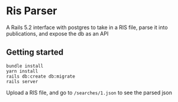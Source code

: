# Ris Parser

A Rails 5.2 interface with postgres to take in a RIS file, parse it into publications, and expose the db as an API

## Getting started

```
bundle install
yarn install
rails db:create db:migrate
rails server
```

Upload a RIS file, and go to `/searches/1.json` to see the parsed json
